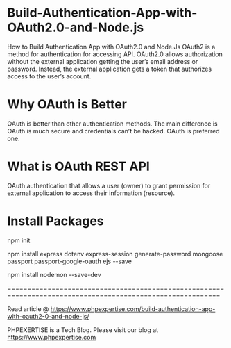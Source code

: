 # Build-Authentication-App-with-OAuth2.0-and-Node.js

How to Build Authentication App with OAuth2.0 and Node.Js OAuth2 is a method for authentication for accessing API. OAuth2.0 allows authorization without the external application getting the user’s email address or password. Instead, the external application gets a token that authorizes access to the user’s account.

# Why OAuth is Better

OAuth is better than other authentication methods. The main difference is OAuth is much secure and credentials can’t be hacked. OAuth is preferred one.

# What is OAuth REST API

OAuth authentication that allows a user (owner) to grant permission for external application to access their information (resource).
    
# Install Packages
   
   npm init
   
   npm install express dotenv express-session generate-password mongoose passport passport-google-oauth ejs --save 
   
   npm install nodemon --save-dev
   
===========================================================================================================
   
Read article @ https://www.phpexpertise.com/build-authentication-app-with-oauth2-0-and-node-js/

PHPEXERTISE is a Tech Blog. Please visit our blog at https://www.phpexpertise.com
